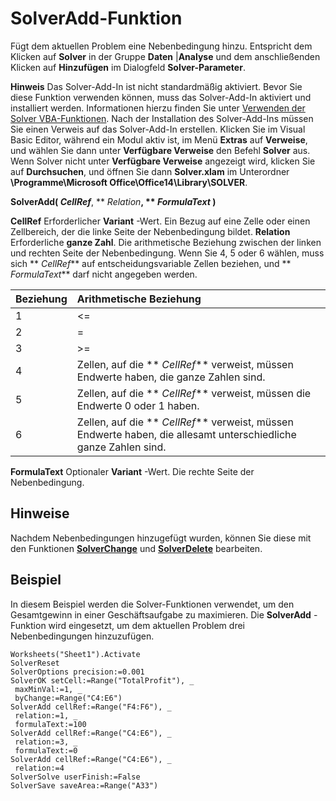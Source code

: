 
# SolverAdd-Funktion

Fügt dem aktuellen Problem eine Nebenbedingung hinzu. Entspricht dem Klicken auf  **Solver** in der Gruppe **Daten** |**Analyse** und dem anschließenden Klicken auf **Hinzufügen** im Dialogfeld **Solver-Parameter**.


 **Hinweis**  Das Solver-Add-In ist nicht standardmäßig aktiviert. Bevor Sie diese Funktion verwenden können, muss das Solver-Add-In aktiviert und installiert werden. Informationen hierzu finden Sie unter [Verwenden der Solver VBA-Funktionen](37d0aa49-2e5c-5efe-1c69-b5168af1f231.md). Nach der Installation des Solver-Add-Ins müssen Sie einen Verweis auf das Solver-Add-In erstellen. Klicken Sie im Visual Basic Editor, während ein Modul aktiv ist, im Menü  **Extras** auf **Verweise**, und wählen Sie dann unter  **Verfügbare Verweise** den Befehl **Solver** aus. Wenn Solver nicht unter **Verfügbare Verweise** angezeigt wird, klicken Sie auf **Durchsuchen**, und öffnen Sie dann  **Solver.xlam** im Unterordner **\Programme\Microsoft Office\Office14\Library\SOLVER**.


 **SolverAdd( _CellRef_**, ** _Relation_**, ** _FormulaText_ )**

 **CellRef** Erforderlicher **Variant** -Wert. Ein Bezug auf eine Zelle oder einen Zellbereich, der die linke Seite der Nebenbedingung bildet.
 **Relation** Erforderliche **ganze Zahl**. Die arithmetische Beziehung zwischen der linken und rechten Seite der Nebenbedingung. Wenn Sie 4, 5 oder 6 wählen, muss sich ** _CellRef_** auf entscheidungsvariable Zellen beziehen, und ** _FormulaText_** darf nicht angegeben werden.


|**Beziehung**|**Arithmetische Beziehung**|
|:-----|:-----|
|1|<=|
|2|=|
|3|>=|
|4|Zellen, auf die  ** _CellRef_** verweist, müssen Endwerte haben, die ganze Zahlen sind.|
|5|Zellen, auf die  ** _CellRef_** verweist, müssen die Endwerte 0 oder 1 haben.|
|6|Zellen, auf die  ** _CellRef_** verweist, müssen Endwerte haben, die allesamt unterschiedliche ganze Zahlen sind.|
 **FormulaText** Optionaler **Variant** -Wert. Die rechte Seite der Nebenbedingung.

## Hinweise

Nachdem Nebenbedingungen hinzugefügt wurden, können Sie diese mit den Funktionen  **[SolverChange](773c68cc-5d37-b8ff-c895-61fca75da5c1.md)** und **[SolverDelete](08d285ef-7c11-2429-3d91-61c75c515c72.md)** bearbeiten.


## Beispiel

In diesem Beispiel werden die Solver-Funktionen verwendet, um den Gesamtgewinn in einer Geschäftsaufgabe zu maximieren. Die  **SolverAdd** -Funktion wird eingesetzt, um dem aktuellen Problem drei Nebenbedingungen hinzuzufügen.


```
Worksheets("Sheet1").Activate 
SolverReset 
SolverOptions precision:=0.001 
SolverOK setCell:=Range("TotalProfit"), _ 
 maxMinVal:=1, _ 
 byChange:=Range("C4:E6") 
SolverAdd cellRef:=Range("F4:F6"), _ 
 relation:=1, _ 
 formulaText:=100 
SolverAdd cellRef:=Range("C4:E6"), _ 
 relation:=3, _ 
 formulaText:=0 
SolverAdd cellRef:=Range("C4:E6"), _ 
 relation:=4 
SolverSolve userFinish:=False 
SolverSave saveArea:=Range("A33")
```

